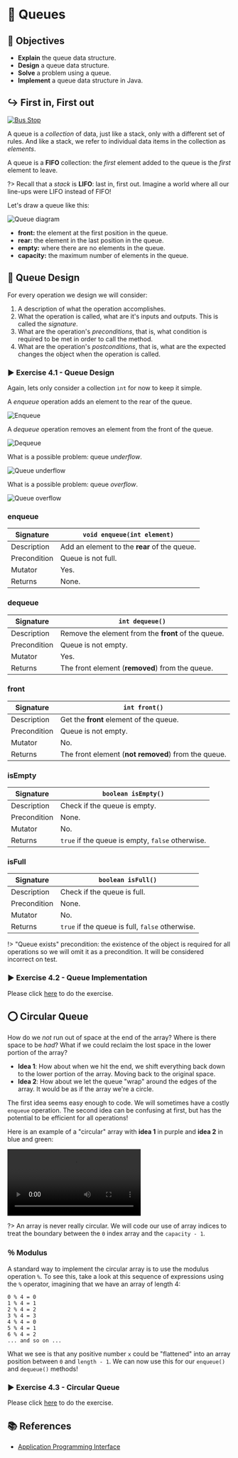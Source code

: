 # 🚏 Queues

## 🎯 Objectives

- **Explain** the queue data structure.
- **Design** a queue data structure.
- **Solve** a problem using a queue.
- **Implement** a queue data structure in Java.

## ↪️ First in, First out

[![Bus Stop](./images/1-Bus-Stop.gif "The word 'queue' in the UK refers to what we call a 'line'.")](https://dribbble.com/shots/6290600-We-are-heroes)

A queue is a *collection* of data, just like a stack, only with a different set of rules. And like a stack, we refer to individual data items in the collection as *elements*.

A queue is a **FIFO** collection: the *first* element added to the queue is the *first* element to leave.

?> Recall that a *stack* is **LIFO**: last in, first out. Imagine a world where all our line-ups were LIFO instead of FIFO!

Let's draw a queue like this:

![Queue diagram](images/queue1.png)

- **front:** the element at the first position in the queue.
- **rear:** the element in the last position in the queue.
- **empty:** where there are no elements in the queue.
- **capacity:** the maximum number of elements in the queue.

## 📐 Queue Design

For every operation we design we will consider:

1. A description of what the operation accomplishes.
2. What the operation is called, what are it's inputs and outputs. This is called the *signature*.
3. What are the operation's *preconditions*, that is, what condition is required to be met in order to call the method.
4. What are the operation's *postconditions*, that is, what are the expected changes  the object when the operation is called.

### ▶️ Exercise 4.1 - Queue Design

Again, lets only consider a collection `int` for now to keep it simple.

A *enqueue* operation adds an element to the rear of the queue.

![Enqueue](images/queue2.png)

A *dequeue* operation removes an element from the front of the queue.

![Dequeue](images/queue3.png)

What is a possible problem: queue *underflow*.

![Queue underflow](images/queue4.png)

What is a possible problem: queue *overflow*.

![Queue overflow](images/queue5.png)

<!-- tabs:start -->

### **enqueue**

| Signature    | `void enqueue(int element)`                  |
| ------------ | -------------------------------------------- |
| Description  | Add an element to the **rear** of the queue. |
| Precondition | Queue is not full.                           |
| Mutator      | Yes.                                         |
| Returns      | None.                                        |

### **dequeue**

| Signature    | `int dequeue()`                                     |
| ------------ | --------------------------------------------------- |
| Description  | Remove the element from the **front** of the queue. |
| Precondition | Queue is not empty.                                 |
| Mutator      | Yes.                                                |
| Returns      | The front element (**removed**) from the queue.     |

### **front**

| Signature    | `int front()`                                       |
| ------------ | --------------------------------------------------- |
| Description  | Get the **front** element of the queue.             |
| Precondition | Queue is not empty.                                 |
| Mutator      | No.                                                 |
| Returns      | The front element (**not removed**) from the queue. |

### **isEmpty**

| Signature    | `boolean isEmpty()`                              |
| ------------ | ------------------------------------------------ |
| Description  | Check if the queue is empty.                     |
| Precondition | None.                                            |
| Mutator      | No.                                              |
| Returns      | `true` if the queue is empty, `false` otherwise. |

### **isFull**

| Signature    | `boolean isFull()`                              |
| ------------ | ----------------------------------------------- |
| Description  | Check if the queue is full.                     |
| Precondition | None.                                           |
| Mutator      | No.                                             |
| Returns      | `true` if the queue is full, `false` otherwise. |

<!-- tabs:end -->

!> "Queue exists" precondition: the existence of the object is required for all operations so we will omit it as a precondition. It will be considered incorrect on test.

### ▶️ Exercise 4.2 - Queue Implementation

Please click [here](https://github.com/JAC-CS-Programming-4-W23/E4.2-Queue-Array) to do the exercise.

## ⭕️ Circular Queue

How do we *not* run out of space at the end of the array? Where is there space to be *had*? What if we could reclaim the lost space in the lower portion of the array?

- **Idea 1**: How about when we hit the end, we shift everything back down to the lower portion of the array. Moving back to the original space.
- **Idea 2**: How about we let the queue "wrap" around the edges of the array. It would be as if the array we're a circle.

The first idea seems easy enough to code. We will sometimes have a costly `enqueue` operation. The second idea can be confusing at first, but has the potential to be efficient for all operations!

Here is an example of a "circular" array with **idea 1** in purple and **idea 2** in blue and green:

![Circular Queue](./images/Circular-Queue.mp4 ':include :type=video controls width=100%')

?> An array is never really circular. We will code our use of array indices to treat the boundary between the `0` index array and the `capacity - 1`.

### ％ Modulus

A standard way to implement the circular array is to use the modulus operation `%`. To see this, take a look at this sequence of expressions using the `%` operator, imagining that we have an array of length 4:

```text
0 % 4 = 0
1 % 4 = 1
2 % 4 = 2
3 % 4 = 3
4 % 4 = 0
5 % 4 = 1
6 % 4 = 2
... and so on ...
```

What we see is that any positive number `x` could be "flattened" into an array position between `0` and `length - 1`. We can now use this for our `enqueue()` and `dequeue()` methods!

### ▶️ Exercise 4.3 - Circular Queue

Please click [here](https://github.com/JAC-CS-Programming-4-W23/E4.3-Circular-Queue) to do the exercise.

## 📚 References

- [Application Programming Interface](https://en.wikipedia.org/wiki/API)
